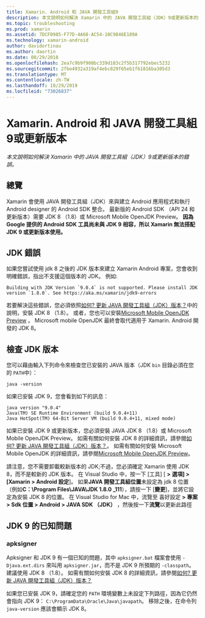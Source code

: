 ```yaml
---
title: Xamarin. Android 和 JAVA 開發工具組9
description: 本文說明如何解決 Xamarin 中的 JAVA 開發工具組（JDK）9或更新版本的錯誤。
ms.topic: troubleshooting
ms.prod: xamarin
ms.assetid: 7DCF0985-F77D-4A68-AC54-10C9846E189A
ms.technology: xamarin-android
author: davidortinau
ms.author: daortin
ms.date: 08/29/2018
ms.openlocfilehash: 2ea7c9b9f900bc339d183c2f5b317792ebec5232
ms.sourcegitcommit: 2fbe4932a319af4ebc829f65eb1fb1816ba305d3
ms.translationtype: MT
ms.contentlocale: zh-TW
ms.lasthandoff: 10/29/2019
ms.locfileid: "73026837"
---
```

# <a name="xamarinandroid-and-java-development-kit-9-or-later"></a>Xamarin. Android 和 JAVA 開發工具組9或更新版本

_本文說明如何解決 Xamarin 中的 JAVA 開發工具組（JDK）9或更新版本的錯誤。_

## <a name="overview"></a>總覽

Xamarin 會使用 JAVA 開發工具組（JDK）來與建立 Android 應用程式和執行 Android designer 的 Android SDK 整合。 最新版的 Android SDK （API 24 和更新版本）需要 JDK 8 （1.8）或 Microsoft Mobile OpenJDK Preview。 **因為 Google 提供的 Android SDK 工具尚未與 JDK 9 相容，所以 Xamarin 無法搭配 JDK 9 或更新版本使用。**

## <a name="jdk-errors"></a>JDK 錯誤

如果您嘗試使用 jdk 8 之後的 JDK 版本來建立 Xamarin Android 專案，您會收到明確錯誤，指出不支援這個版本的 JDK。 例如:

```shell
Building with JDK Version `9.0.4` is not supported. Please install JDK version `1.8.0`. See https://aka.ms/xamarin/jdk9-errors
```

若要解決這些錯誤，您必須依照[如何? 更新 JAVA 開發工具組（JDK）版本？](~/android/troubleshooting/questions/update-jdk.md)中的說明，安裝 JDK 8 （1.8）。
或者，您也可以安裝[Microsoft Mobile OpenJDK Preview](~/android/get-started/installation/openjdk.md) 。 Microsoft mobile OpenJDK 最終會取代適用于 Xamarin. Android 開發的 JDK 8。

## <a name="checking-the-jdk-version"></a>檢查 JDK 版本

您可以藉由輸入下列命令來檢查您已安裝的 JAVA 版本（JDK `bin` 目錄必須在您的 `PATH`中）：

```shell
java -version
```

如果已安裝 JDK 9，您會看到如下的訊息：

```shell
java version "9.0.4"
Java(TM) SE Runtime Environment (build 9.0.4+11)
Java HotSpot(TM) 64-Bit Server VM (build 9.0.4+11, mixed mode)
```

如果已安裝 JDK 9 或更新版本，您必須安裝 JAVA JDK 8 （1.8）或 Microsoft Mobile OpenJDK Preview。 如需有關如何安裝 JDK 8 的詳細資訊，請參閱[如何? 更新 JAVA 開發工具組（JDK）版本？](~/android/troubleshooting/questions/update-jdk.md)。 如需有關如何安裝 Microsoft Mobile OpenJDK 的詳細資訊，請參閱[Microsoft Mobile OpenJDK Preview](~/android/get-started/installation/openjdk.md)。

請注意，您不需要卸載較新版本的 JDK;不過，您必須確定 Xamarin 使用 JDK 8，而不是較新的 JDK 版本。 在 Visual Studio 中，按一下 [工具] [ **> 選項] > [Xamarin > Android 設定**]。 如果**JAVA 開發工具組位置**未設定為 jdk 8 位置（例如**C：\\Program Files\\JAVA\\JDK 1.8.0 _111**），請按一下 [**變更**]，並將它設定為安裝 JDK 8 的位置。 在 Visual Studio for Mac 中，流覽至 喜好設定  **> 專案 > Sdk 位置 > Android > JAVA SDK （JDK）** ，然後按一下**流覽**以更新此路徑

## <a name="known-issues-with-jdk-9"></a>JDK 9 的已知問題

### <a name="apksigner"></a>apksigner

Apksigner 和 JDK 9 有一個已知的問題，其中 `apksigner.bat` 檔案會使用 `-Djava.ext.dirs` 來叫用 `apksigner.jar`，而不是 JDK 9 所預期的 `-classpath`。 建議使用 JDK 8 （1.8）。 如需有關如何安裝 JDK 8 的詳細資訊，請參閱[如何? 更新 JAVA 開發工具組（JDK）版本？](~/android/troubleshooting/questions/update-jdk.md)

如果您已安裝 JDK 9，請確定您的 `PATH` 環境變數上未設定下列路徑，因為它仍然會指向 JDK 9： `C:\ProgramData\Oracle\Java\javapath`。 移除之後，在命令列 `java-version` 應該會顯示 JDK 8。
